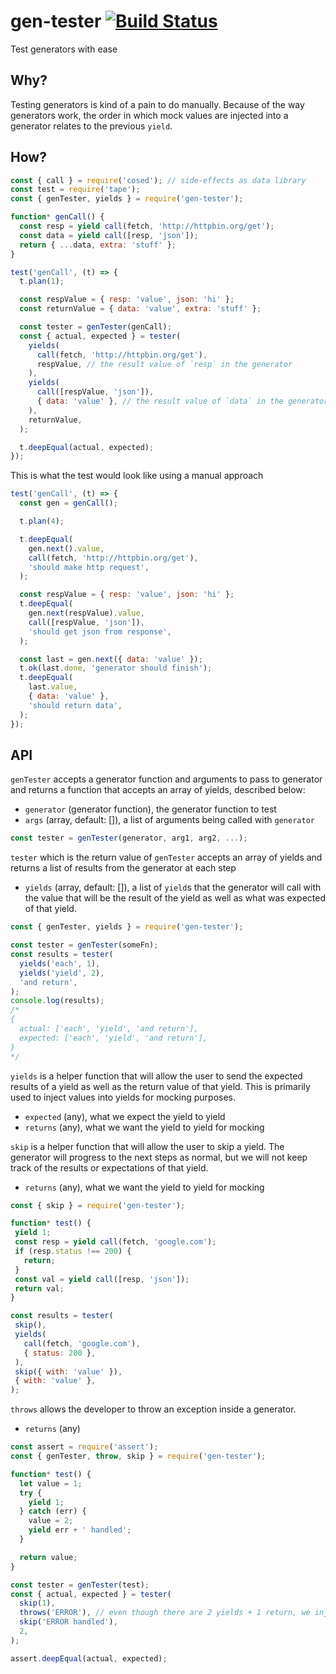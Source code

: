 # gen-tester [![Build Status](https://travis-ci.org/neurosnap/gen-tester.svg?branch=master)](https://travis-ci.org/neurosnap/gen-tester)

Test generators with ease

## Why?

Testing generators is kind of a pain to do manually.  Because of the way generators
work, the order in which mock values are injected into a generator relates
to the previous `yield`.

## How?

```js
const { call } = require('cosed'); // side-effects as data library
const test = require('tape');
const { genTester, yields } = require('gen-tester');

function* genCall() {
  const resp = yield call(fetch, 'http://httpbin.org/get');
  const data = yield call([resp, 'json']);
  return { ...data, extra: 'stuff' };
}

test('genCall', (t) => {
  t.plan(1);

  const respValue = { resp: 'value', json: 'hi' };
  const returnValue = { data: 'value', extra: 'stuff' };

  const tester = genTester(genCall);
  const { actual, expected } = tester(
    yields(
      call(fetch, 'http://httpbin.org/get'),
      respValue, // the result value of `resp` in the generator
    ),
    yields(
      call([respValue, 'json']),
      { data: 'value' }, // the result value of `data` in the generator
    ),
    returnValue,
  );

  t.deepEqual(actual, expected);
});
```

This is what the test would look like using a manual approach

```js
test('genCall', (t) => {
  const gen = genCall();

  t.plan(4);

  t.deepEqual(
    gen.next().value,
    call(fetch, 'http://httpbin.org/get'),
    'should make http request',
  );

  const respValue = { resp: 'value', json: 'hi' };
  t.deepEqual(
    gen.next(respValue).value,
    call([respValue, 'json']),
    'should get json from response',
  );

  const last = gen.next({ data: 'value' });
  t.ok(last.done, 'generator should finish');
  t.deepEqual(
    last.value,
    { data: 'value' },
    'should return data',
  );
});
```

## API

`genTester` accepts a generator function and arguments to pass to generator and
returns a function that accepts an array of yields, described below:

* `generator` (generator function), the generator function to test
* `args` (array, default: []), a list of arguments being called with `generator`

```js
const tester = genTester(generator, arg1, arg2, ...);
```

`tester` which is the return value of `genTester` accepts an array of yields
and returns a list of results from the generator at each step

* `yields` (array, default: []), a list of `yield`s that the generator will call
with the value that will be the result of the yield as well as what was expected
of that yield.

```js
const { genTester, yields } = require('gen-tester');

const tester = genTester(someFn);
const results = tester(
  yields('each', 1),
  yields('yield', 2),
  'and return',
);
console.log(results);
/*
{
  actual: ['each', 'yield', 'and return'],
  expected: ['each', 'yield', 'and return'],
}
*/
```

 `yields` is a helper function that will allow the user to send the expected results
 of a yield as well as the return value of that yield.  This is primarily used
 to inject values into yields for mocking purposes.

 * `expected` (any), what we expect the yield to yield
 * `returns` (any), what we want the yield to yield for mocking

 `skip` is a helper function that will allow the user to skip a yield.  The generator
 will progress to the next steps as normal, but we will not keep track of the results
 or expectations of that yield.

 * `returns` (any), what we want the yield to yield for mocking

 ```js
const { skip } = require('gen-tester');

function* test() {
  yield 1;
  const resp = yield call(fetch, 'google.com');
  if (resp.status !== 200) {
    return;
  }
  const val = yield call([resp, 'json']);
  return val;
}

const results = tester(
  skip(),
  yields(
    call(fetch, 'google.com'),
    { status: 200 },
  ),
  skip({ with: 'value' }),
  { with: 'value' },
);
 ```

 `throws` allows the developer to throw an exception inside a generator.

 * `returns` (any)

```js
const assert = require('assert');
const { genTester, throw, skip } = require('gen-tester');

function* test() {
  let value = 1;
  try {
    yield 1;
  } catch (err) {
    value = 2;
    yield err + ' handled';
  }

  return value;
}

const tester = genTester(test);
const { actual, expected } = tester(
  skip(1),
  throws('ERROR'), // even though there are 2 yields + 1 return, we inject another one here to actually throw
  skip('ERROR handled'),
  2,
);

assert.deepEqual(actual, expected);
```
